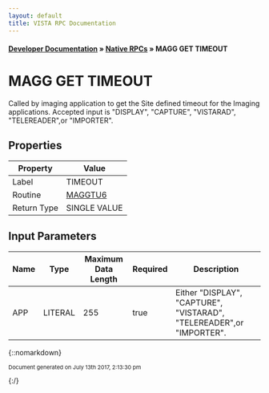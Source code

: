 ```yaml
---
layout: default
title: VISTA RPC Documentation
---
```


#### [Developer Documentation](../index) &#187; [Native RPCs](TableOfContents) &#187; MAGG GET TIMEOUT<br/>
# MAGG GET TIMEOUT

Called by imaging application to get the Site defined timeout for the Imaging applications. Accepted input is "DISPLAY", "CAPTURE", "VISTARAD", "TELEREADER",or "IMPORTER".

## Properties

Property | Value
--- | ---
Label | TIMEOUT
Routine | [MAGGTU6](http://code.osehra.org/dox/Routine_MAGGTU6_source.html)
Return Type | SINGLE VALUE


## Input Parameters

Name | Type | Maximum Data Length | Required | Description
--- | --- | --- | --- | ---
APP | LITERAL | 255 | true | Either &quot;DISPLAY&quot;, &quot;CAPTURE&quot;, &quot;VISTARAD&quot;, &quot;TELEREADER&quot;,or &quot;IMPORTER&quot;.



{::nomarkdown} <br/><p style="font-size: 11px">Document generated on July 13th 2017, 2:13:30 pm</p>{:/}